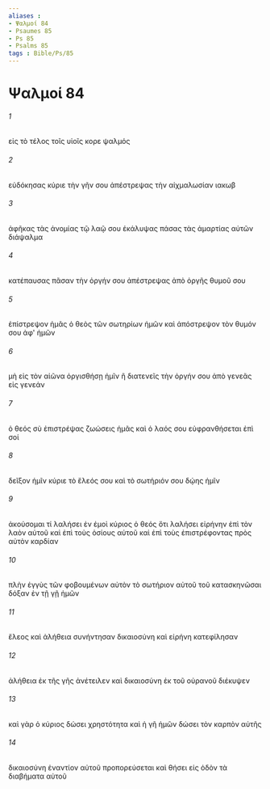 ```yaml
---
aliases : 
- Ψαλμοί 84
- Psaumes 85
- Ps 85
- Psalms 85
tags : Bible/Ps/85
---
```


# Ψαλμοί 84

###### 1
εἰς τὸ τέλος τοῖς υἱοῖς κορε ψαλμός
###### 2
εὐδόκησας κύριε τὴν γῆν σου ἀπέστρεψας τὴν αἰχμαλωσίαν ιακωβ
###### 3
ἀφῆκας τὰς ἀνομίας τῷ λαῷ σου ἐκάλυψας πάσας τὰς ἁμαρτίας αὐτῶν διάψαλμα
###### 4
κατέπαυσας πᾶσαν τὴν ὀργήν σου ἀπέστρεψας ἀπὸ ὀργῆς θυμοῦ σου
###### 5
ἐπίστρεψον ἡμᾶς ὁ θεὸς τῶν σωτηρίων ἡμῶν καὶ ἀπόστρεψον τὸν θυμόν σου ἀφ' ἡμῶν
###### 6
μὴ εἰς τὸν αἰῶνα ὀργισθήσῃ ἡμῖν ἢ διατενεῖς τὴν ὀργήν σου ἀπὸ γενεᾶς εἰς γενεάν
###### 7
ὁ θεός σὺ ἐπιστρέψας ζωώσεις ἡμᾶς καὶ ὁ λαός σου εὐφρανθήσεται ἐπὶ σοί
###### 8
δεῖξον ἡμῖν κύριε τὸ ἔλεός σου καὶ τὸ σωτήριόν σου δῴης ἡμῖν
###### 9
ἀκούσομαι τί λαλήσει ἐν ἐμοὶ κύριος ὁ θεός ὅτι λαλήσει εἰρήνην ἐπὶ τὸν λαὸν αὐτοῦ καὶ ἐπὶ τοὺς ὁσίους αὐτοῦ καὶ ἐπὶ τοὺς ἐπιστρέφοντας πρὸς αὐτὸν καρδίαν
###### 10
πλὴν ἐγγὺς τῶν φοβουμένων αὐτὸν τὸ σωτήριον αὐτοῦ τοῦ κατασκηνῶσαι δόξαν ἐν τῇ γῇ ἡμῶν
###### 11
ἔλεος καὶ ἀλήθεια συνήντησαν δικαιοσύνη καὶ εἰρήνη κατεφίλησαν
###### 12
ἀλήθεια ἐκ τῆς γῆς ἀνέτειλεν καὶ δικαιοσύνη ἐκ τοῦ οὐρανοῦ διέκυψεν
###### 13
καὶ γὰρ ὁ κύριος δώσει χρηστότητα καὶ ἡ γῆ ἡμῶν δώσει τὸν καρπὸν αὐτῆς
###### 14
δικαιοσύνη ἐναντίον αὐτοῦ προπορεύσεται καὶ θήσει εἰς ὁδὸν τὰ διαβήματα αὐτοῦ
